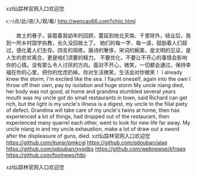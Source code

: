
xzl仙踪林官网入口欢迎您




👉/点/此/进/入/观/看/ http://wencao66.com?chjic.html




　　故土的巷子，装载着我幼年的回顾，蔓延到地北天南、千里除外，结业后，我到一所乡村国学执教，长久没回故土了。
她们的每一字、每一语，鼓励着人们超过，感化着人们生存。四言的简练，唐诗的奢侈，宋词的婉美，是文明的见证，是人生的悲欢离合，更是咱们须要的精力。
不要优化，不要让不开心的事情会影响你的心情。没有那么令人讨厌的方向。面对不开心，微笑，一切都会通过。保持幸福在你的心里，把你的忧虑扔掉。你对生活微笑，生活会对你微笑！
I already knew the storm, I'm excited like the sea.
I flaunt oneself, again into the own I throw off their own, pay by isolation and huge storm
My uncle niang died, her body was not good, at home and grandma stumbled several years mouth was my uncle got do small restaurants in town, said Richard can get rich, but the light is my uncle's illness is a digest, my uncle to the filial piety of defect.
Grandma will take care of my uncle's twins at home, then has experienced a lot of things, had dropped out of the restaurant, then experienced many quarrel each other, went to look for new life far away.
My uncle niang in and my uncle exhaustion, make a lot of draw out a sword after the displeasure of guns, died.
xzl仙踪林官网入口欢迎您 https://github.com/itunsr/pmkcgi
https://github.com/qdouban/alaq
https://github.com/qdouban/xyqdbs
https://github.com/webnewse/kfrqaq
https://github.com/foolnews/htbi





xzl仙踪林官网入口欢迎您
